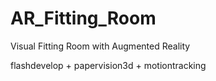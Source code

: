 AR_Fitting_Room
===============

Visual Fitting Room with Augmented Reality


flashdevelop + papervision3d + motiontracking
